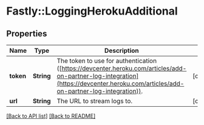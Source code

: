 # Fastly::LoggingHerokuAdditional

## Properties

| Name | Type | Description | Notes |
| ---- | ---- | ----------- | ----- |
| **token** | **String** | The token to use for authentication ([https://devcenter.heroku.com/articles/add-on-partner-log-integration](https://devcenter.heroku.com/articles/add-on-partner-log-integration)). | [optional] |
| **url** | **String** | The URL to stream logs to. | [optional] |

[[Back to API list]](../../README.md#endpoints) [[Back to README]](../../README.md)

